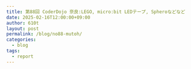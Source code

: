 ```yaml
---
title: 第88回 CoderDojo 奈良:LEGO, micro:bit LEDテープ, Spheroなどなど
date: 2025-02-16T12:00:00+09:00
author: 610t
layout: post
permalink: /blog/no88-mutoh/
categories:
  - blog
tags:
  - report
---
```

